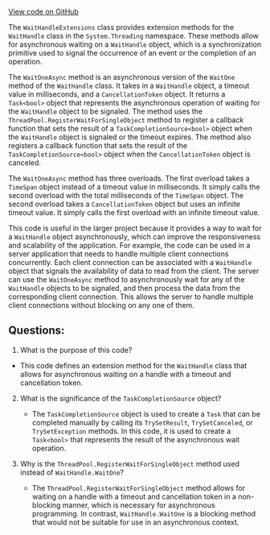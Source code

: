 [View code on GitHub](https://github.com/NethermindEth/nethermind/src/Nethermind/Nethermind.Core/Extensions/WaitHandleExtensions.cs)

The `WaitHandleExtensions` class provides extension methods for the `WaitHandle` class in the `System.Threading` namespace. These methods allow for asynchronous waiting on a `WaitHandle` object, which is a synchronization primitive used to signal the occurrence of an event or the completion of an operation.

The `WaitOneAsync` method is an asynchronous version of the `WaitOne` method of the `WaitHandle` class. It takes in a `WaitHandle` object, a timeout value in milliseconds, and a `CancellationToken` object. It returns a `Task<bool>` object that represents the asynchronous operation of waiting for the `WaitHandle` object to be signaled. The method uses the `ThreadPool.RegisterWaitForSingleObject` method to register a callback function that sets the result of a `TaskCompletionSource<bool>` object when the `WaitHandle` object is signaled or the timeout expires. The method also registers a callback function that sets the result of the `TaskCompletionSource<bool>` object when the `CancellationToken` object is canceled.

The `WaitOneAsync` method has three overloads. The first overload takes a `TimeSpan` object instead of a timeout value in milliseconds. It simply calls the second overload with the total milliseconds of the `TimeSpan` object. The second overload takes a `CancellationToken` object but uses an infinite timeout value. It simply calls the first overload with an infinite timeout value.

This code is useful in the larger project because it provides a way to wait for a `WaitHandle` object asynchronously, which can improve the responsiveness and scalability of the application. For example, the code can be used in a server application that needs to handle multiple client connections concurrently. Each client connection can be associated with a `WaitHandle` object that signals the availability of data to read from the client. The server can use the `WaitOneAsync` method to asynchronously wait for any of the `WaitHandle` objects to be signaled, and then process the data from the corresponding client connection. This allows the server to handle multiple client connections without blocking on any one of them.
## Questions: 
 1. What is the purpose of this code?
   - This code defines an extension method for the `WaitHandle` class that allows for asynchronous waiting on a handle with a timeout and cancellation token.

2. What is the significance of the `TaskCompletionSource` object?
   - The `TaskCompletionSource` object is used to create a `Task` that can be completed manually by calling its `TrySetResult`, `TrySetCanceled`, or `TrySetException` methods. In this code, it is used to create a `Task<bool>` that represents the result of the asynchronous wait operation.

3. Why is the `ThreadPool.RegisterWaitForSingleObject` method used instead of `WaitHandle.WaitOne`?
   - The `ThreadPool.RegisterWaitForSingleObject` method allows for waiting on a handle with a timeout and cancellation token in a non-blocking manner, which is necessary for asynchronous programming. In contrast, `WaitHandle.WaitOne` is a blocking method that would not be suitable for use in an asynchronous context.